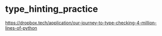 # type_hinting_practice

https://dropbox.tech/application/our-journey-to-type-checking-4-million-lines-of-python
